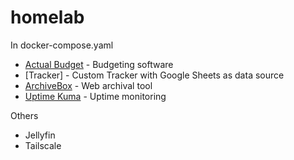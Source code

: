 # homelab

In docker-compose.yaml
- [Actual Budget](https://actualbudget.org) - Budgeting software
- [Tracker] - Custom Tracker with Google Sheets as data source
- [ArchiveBox](https://archivebox.io/) - Web archival tool
- [Uptime Kuma](https://uptimekuma.org/) - Uptime monitoring

Others
- Jellyfin
- Tailscale

